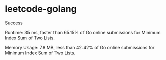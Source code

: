 # leetcode-golang

Success

Runtime: 35 ms, faster than 65.15% of Go online submissions for Minimum Index Sum of Two Lists.

Memory Usage: 7.8 MB, less than 42.42% of Go online submissions for Minimum Index Sum of Two Lists.
